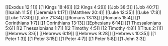 [[Exodus 12:11]]
[[1 Kings 18:46]]
[[2 Kings 4:29]]
[[Job 38:3]]
[[Job 40:7]]
[[Isaiah 11:5]]
[[Jeremiah 1:17]]
[[Matthew 20:4]]
[[Luke 12:35]]
[[Luke 17:8]]
[[Luke 17:30]]
[[Luke 21:34]]
[[Romans 13:13]]
[[Romans 15:4]]
[[1 Corinthians 1:7]]
[[1 Corinthians 13:13]]
[[Ephesians 6:14]]
[[1 Thessalonians 5:6]]
[[2 Thessalonians 1:7]]
[[2 Timothy 4:5]]
[[2 Timothy 4:8]]
[[Titus 2:11]]
[[Hebrews 3:6]]
[[Hebrews 6:19]]
[[Hebrews 9:28]]
[[Hebrews 10:35]]
[[1 Peter 1:3]]
[[1 Peter 3:15]]
[[1 Peter 4:7]]
[[1 Peter 5:8]]
[[1 John 3:3]]
